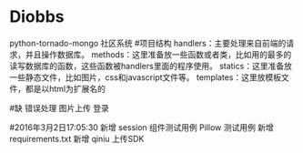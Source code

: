 # Diobbs
python-tornado-mongo   社区系统 
#项目结构
handlers：主要处理来自前端的请求，并且操作数据库。
methods：这里准备放一些函数或者类，比如用的最多的读写数据库的函数，这些函数被handlers里面的程序使用。
statics：这里准备放一些静态文件，比如图片，css和javascript文件等。
templates：这里放模板文件，都是以html为扩展名的

#缺
错误处理
图片上传
登录


#2016年3月2日17:05:30 新增
session 组件测试用例
Pillow 测试用例
新增 requirements.txt
新增 qiniu 上传SDK